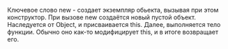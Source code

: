 Ключевое слово new - создает экземпляр обьекта, вызывая при этом конструктор. При вызове new создаётся новый пустой объект. Наследуется от Object, и присваивается this. Далее, выполняется тело функции. Обычно оно как-то модифицирует this, и в итоге возвращает его.